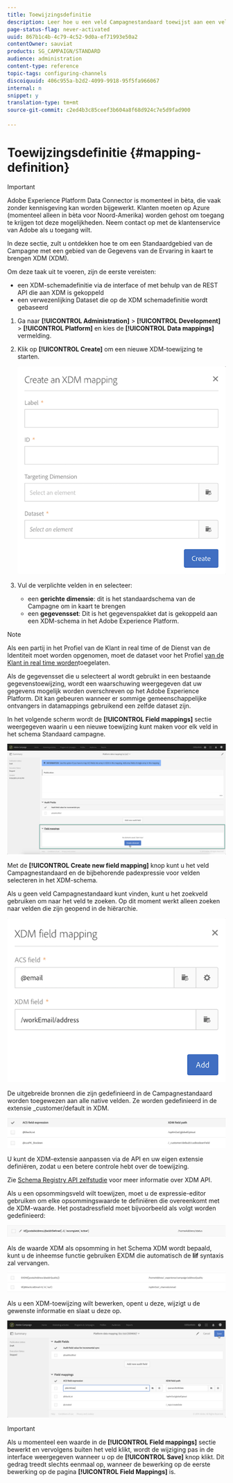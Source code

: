 ```yaml
---
title: Toewijzingsdefinitie
description: Leer hoe u een veld Campagnestandaard toewijst aan een veld Experience Data Model (XDM).
page-status-flag: never-activated
uuid: 867b1c4b-4c79-4c52-9d0a-ef71993e50a2
contentOwner: sauviat
products: SG_CAMPAIGN/STANDARD
audience: administration
content-type: reference
topic-tags: configuring-channels
discoiquuid: 406c955a-b2d2-4099-9918-95f5fa966067
internal: n
snippet: y
translation-type: tm+mt
source-git-commit: c2ed4b3c85ceef3b604a8f68d924c7e5d9fad900

---
```



# Toewijzingsdefinitie {#mapping-definition}

>[!IMPORTANT]
>
>Adobe Experience Platform Data Connector is momenteel in bèta, die vaak zonder kennisgeving kan worden bijgewerkt. Klanten moeten op Azure (momenteel alleen in bèta voor Noord-Amerika) worden gehost om toegang te krijgen tot deze mogelijkheden. Neem contact op met de klantenservice van Adobe als u toegang wilt.

In deze sectie, zult u ontdekken hoe te om een Standaardgebied van de Campagne met een gebied van de Gegevens van de Ervaring in kaart te brengen XDM (XDM).

Om deze taak uit te voeren, zijn de eerste vereisten:

* een XDM-schemadefinitie via de interface of met behulp van de REST API die aan XDM is gekoppeld
* een verwezenlijking Dataset die op de XDM schemadefinitie wordt gebaseerd

1. Ga naar **[!UICONTROL Administration]** > **[!UICONTROL Development]** > **[!UICONTROL Platform]** en kies de **[!UICONTROL Data mappings]** vermelding.

1. Klik op **[!UICONTROL Create]** om een nieuwe XDM-toewijzing te starten.

   ![](assets/aep_createmapping.png)

1. Vul de verplichte velden in en selecteer:

   * een **gerichte dimensie**: dit is het standaardschema van de Campagne om in kaart te brengen
   * een **gegevensset**: Dit is het gegevenspakket dat is gekoppeld aan een XDM-schema in het Adobe Experience Platform.

>[!NOTE]
>
>Als een partij in het Profiel van de Klant in real time of de Dienst van de Identiteit moet worden opgenomen, moet de dataset voor het Profiel [van de Klant in real time worden](https://docs.adobe.com/content/help/en/experience-platform/rtcdp/intro/get-started.html)toegelaten.
>
>Als de gegevensset die u selecteert al wordt gebruikt in een bestaande gegevenstoewijzing, wordt een waarschuwing weergegeven dat uw gegevens mogelijk worden overschreven op het Adobe Experience Platform. Dit kan gebeuren wanneer er sommige gemeenschappelijke ontvangers in datamappings gebruikend een zelfde dataset zijn.

In het volgende scherm wordt de **[!UICONTROL Field mappings]** sectie weergegeven waarin u een nieuwe toewijzing kunt maken voor elk veld in het schema Standaard campagne.

![](assets/aep_fieldmappings.png)

Met de **[!UICONTROL Create new field mapping]** knop kunt u het veld Campagnestandaard en de bijbehorende padexpressie voor velden selecteren in het XDM-schema.

Als u geen veld Campagnestandaard kunt vinden, kunt u het zoekveld gebruiken om naar het veld te zoeken. Op dit moment werkt alleen zoeken naar velden die zijn geopend in de hiërarchie.

![](assets/aep_mapfield.png)

De uitgebreide bronnen die zijn gedefinieerd in de Campagnestandaard worden toegewezen aan alle native velden. Ze worden gedefinieerd in de extensie _customer/default in XDM.

![](assets/aep_fieldscusmapping.png)

U kunt de XDM-extensie aanpassen via de API en uw eigen extensie definiëren, zodat u een betere controle hebt over de toewijzing.

Zie [Schema Registry API zelfstudie](https://docs.adobe.com/content/help/en/experience-platform/xdm/api/getting-started.html) voor meer informatie over XDM API.

Als u een opsommingsveld wilt toewijzen, moet u de expressie-editor gebruiken om elke opsommingswaarde te definiëren die overeenkomt met de XDM-waarde. Het postadressfield moet bijvoorbeeld als volgt worden gedefinieerd:

![](assets/aep_enummapping.png)

Als de waarde XDM als opsomming in het Schema XDM wordt bepaald, kunt u de inheemse functie gebruiken EXDM die automatisch de **lif** syntaxis zal vervangen.

![](assets/aep_enummappingexdm.png)

Als u een XDM-toewijzing wilt bewerken, opent u deze, wijzigt u de gewenste informatie en slaat u deze op.

![](assets/aep_editmapping.png)

>[!IMPORTANT]
>
>Als u momenteel een waarde in de **[!UICONTROL Field mappings]** sectie bewerkt en vervolgens buiten het veld klikt, wordt de wijziging pas in de interface weergegeven wanneer u op de **[!UICONTROL Save]** knop klikt. Dit gedrag treedt slechts eenmaal op, wanneer de bewerking op de eerste bewerking op de pagina **[!UICONTROL Field Mappings]** is.
